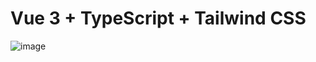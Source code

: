 # Vue 3 + TypeScript + Tailwind CSS

![image](https://github.com/tinawu0901/tailwind-grid-practice/tree/main/src/assets/final-product/portal.jpeg)
